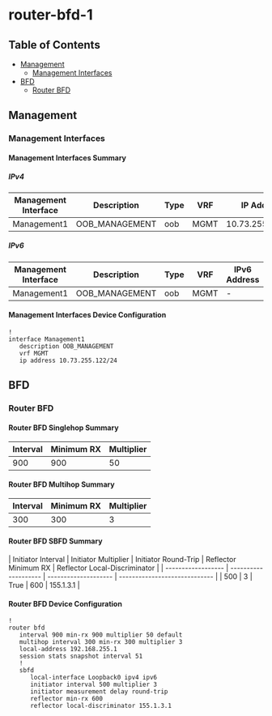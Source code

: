 # router-bfd-1

## Table of Contents

- [Management](#management)
  - [Management Interfaces](#management-interfaces)
- [BFD](#bfd)
  - [Router BFD](#router-bfd)

## Management

### Management Interfaces

#### Management Interfaces Summary

##### IPv4

| Management Interface | Description | Type | VRF | IP Address | Gateway |
| -------------------- | ----------- | ---- | --- | ---------- | ------- |
| Management1 | OOB_MANAGEMENT | oob | MGMT | 10.73.255.122/24 | 10.73.255.2 |

##### IPv6

| Management Interface | Description | Type | VRF | IPv6 Address | IPv6 Gateway |
| -------------------- | ----------- | ---- | --- | ------------ | ------------ |
| Management1 | OOB_MANAGEMENT | oob | MGMT | - | - |

#### Management Interfaces Device Configuration

```eos
!
interface Management1
   description OOB_MANAGEMENT
   vrf MGMT
   ip address 10.73.255.122/24
```

## BFD

### Router BFD

#### Router BFD Singlehop Summary

| Interval | Minimum RX | Multiplier |
| -------- | ---------- | ---------- |
| 900 | 900 | 50 |

#### Router BFD Multihop Summary

| Interval | Minimum RX | Multiplier |
| -------- | ---------- | ---------- |
| 300 | 300 | 3 |

#### Router BFD SBFD Summary

| Initiator Interval | Initiator Multiplier | Initiator Round-Trip | Reflector Minimum RX | Reflector Local-Discriminator |
| ------------------ | -------------------- | -------------------- | ----------------------------- |
| 500 | 3 | True | 600 | 155.1.3.1 |

#### Router BFD Device Configuration

```eos
!
router bfd
   interval 900 min-rx 900 multiplier 50 default
   multihop interval 300 min-rx 300 multiplier 3
   local-address 192.168.255.1
   session stats snapshot interval 51
   !
   sbfd
      local-interface Loopback0 ipv4 ipv6
      initiator interval 500 multiplier 3
      initiator measurement delay round-trip
      reflector min-rx 600
      reflector local-discriminator 155.1.3.1
```
